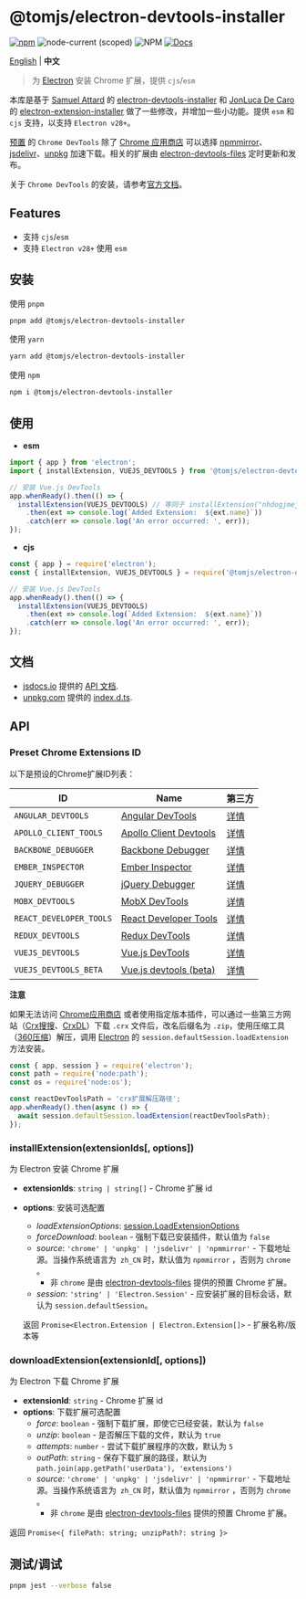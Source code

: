 # @tomjs/electron-devtools-installer

[![npm](https://img.shields.io/npm/v/@tomjs/electron-devtools-installer)](https://www.npmjs.com/package/@tomjs/electron-devtools-installer) ![node-current (scoped)](https://img.shields.io/node/v/@tomjs/electron-devtools-installer) ![NPM](https://img.shields.io/npm/l/@tomjs/electron-devtools-installer) [![Docs](https://img.shields.io/badge/API-unpkg-orange)](https://www.unpkg.com/browse/@tomjs/electron-devtools-installer/dist/index.d.ts)

[English](./README.md) | **中文**

> 为 [Electron](https://electronjs.org/zh) 安装 Chrome 扩展，提供 `cjs`/`esm`

本库是基于 [Samuel Attard](https://github.com/MarshallOfSound) 的 [electron-devtools-installer](https://github.com/MarshallOfSound/electron-devtools-installer) 和 [JonLuca De Caro](https://github.com/jonluca) 的 [electron-extension-installer](https://github.com/JonLuca/electron-extension-installer) 做了一些修改，并增加一些小功能。提供 `esm` 和 `cjs` 支持，以支持 `Electron v28+`。

[预置](#preset-chrome-extensions-id) 的 `Chrome DevTools` 除了 [Chrome 应用商店](https://chromewebstore.google.com/) 可以选择 [npmmirror](https://npmmirror.com)、[jsdelivr](https://jsdelivr.net)、[unpkg](https://unpkg.com) 加速下载。相关的扩展由 [electron-devtools-files](https://github.com/tomjs/electron-devtools-files) 定时更新和发布。

关于 `Chrome DevTools` 的安装，请参考[官方文档](https://www.electronjs.org/zh/docs/latest/tutorial/devtools-extension)。

## Features

- 支持 `cjs`/`esm`
- 支持 `Electron v28+` 使用 `esm`

## 安装

使用 `pnpm`

```bash
pnpm add @tomjs/electron-devtools-installer
```

使用 `yarn`

```bash
yarn add @tomjs/electron-devtools-installer
```

使用 `npm`

```bash
npm i @tomjs/electron-devtools-installer
```

## 使用

- **esm**

```js
import { app } from 'electron';
import { installExtension, VUEJS_DEVTOOLS } from '@tomjs/electron-devtools-installer';

// 安装 Vue.js DevTools
app.whenReady().then(() => {
  installExtension(VUEJS_DEVTOOLS) // 等同于 installExtension("nhdogjmejiglipccpnnnanhbledajbpd")
    .then(ext => console.log(`Added Extension:  ${ext.name}`))
    .catch(err => console.log('An error occurred: ', err));
});
```

- **cjs**

```js
const { app } = require('electron');
const { installExtension, VUEJS_DEVTOOLS } = require('@tomjs/electron-devtools-installer');

// 安装 Vue.js DevTools
app.whenReady().then(() => {
  installExtension(VUEJS_DEVTOOLS)
    .then(ext => console.log(`Added Extension:  ${ext.name}`))
    .catch(err => console.log('An error occurred: ', err));
});
```

## 文档

- [jsdocs.io](https://www.jsdocs.io) 提供的 [API 文档](https://www.jsdocs.io/package/@tomjs/electron-devtools-installer).
- [unpkg.com](https://www.unpkg.com/) 提供的 [index.d.ts](https://www.unpkg.com/browse/@tomjs/electron-devtools-installer/dist/index.d.ts).

## API

### Preset Chrome Extensions ID

以下是预设的Chrome扩展ID列表：

| ID | Name | 第三方 |
| --- | --- | --- |
| `ANGULAR_DEVTOOLS` | [Angular DevTools](https://chromewebstore.google.com/detail/ienfalfjdbdpebioblfackkekamfmbnh) | [详情](https://www.crxsoso.com/webstore/detail/ienfalfjdbdpebioblfackkekamfmbnh) |
| `APOLLO_CLIENT_TOOLS` | [Apollo Client Devtools](https://chromewebstore.google.com/detail/jdkknkkbebbapilgoeccciglkfbmbnfm) | [详情](https://www.crxsoso.com/webstore/detail/jdkknkkbebbapilgoeccciglkfbmbnfm) |
| `BACKBONE_DEBUGGER` | [Backbone Debugger](https://chromewebstore.google.com/detail/bhljhndlimiafopmmhjlgfpnnchjjbhd) | [详情](https://www.crxsoso.com/webstore/detail/bhljhndlimiafopmmhjlgfpnnchjjbhd) |
| `EMBER_INSPECTOR` | [Ember Inspector](https://chromewebstore.google.com/detail/bmdblncegkenkacieihfhpjfppoconhi) | [详情](https://www.crxsoso.com/webstore/detail/bmdblncegkenkacieihfhpjfppoconhi) |
| `JQUERY_DEBUGGER` | [jQuery Debugger](https://chromewebstore.google.com/detail/dbhhnnnpaeobfddmlalhnehgclcmjimi) | [详情](https://www.crxsoso.com/webstore/detail/dbhhnnnpaeobfddmlalhnehgclcmjimi) |
| `MOBX_DEVTOOLS` | [MobX DevTools](https://chromewebstore.google.com/detail/pfgnfdagidkfgccljigdamigbcnndkod) | [详情](https://www.crxsoso.com/webstore/detail/pfgnfdagidkfgccljigdamigbcnndkod) |
| `REACT_DEVELOPER_TOOLS` | [React Developer Tools](https://chromewebstore.google.com/detail/fmkadmapgofadopljbjfkapdkoienihi) | [详情](https://www.crxsoso.com/webstore/detail/fmkadmapgofadopljbjfkapdkoienihi) |
| `REDUX_DEVTOOLS` | [Redux DevTools](https://chromewebstore.google.com/detail/lmhkpmbekcpmknklioeibfkpmmfibljd) | [详情](https://www.crxsoso.com/webstore/detail/lmhkpmbekcpmknklioeibfkpmmfibljd) |
| `VUEJS_DEVTOOLS` | [Vue.js DevTools](https://chromewebstore.google.com/detail/nhdogjmejiglipccpnnnanhbledajbpd) | [详情](https://www.crxsoso.com/webstore/detail/nhdogjmejiglipccpnnnanhbledajbpd) |
| `VUEJS_DEVTOOLS_BETA` | [Vue.js devtools (beta)](https://chromewebstore.google.com/detail/ljjemllljcmogpfapbkkighbhhppjdbg) | [详情](https://www.crxsoso.com/webstore/detail/ljjemllljcmogpfapbkkighbhhppjdbg) |

**注意**

如果无法访问 [Chrome应用商店](https://chromewebstore.google.com/) 或者使用指定版本插件，可以通过一些第三方网站（[Crx搜搜](https://www.crxsoso.com/)、[CrxDL](https://crxdl.com/)）下载 `.crx` 文件后，改名后缀名为 `.zip`，使用压缩工具（[360压缩](https://yasuo.360.cn/)）解压，调用 [Electron](https://www.electronjs.org/docs/latest/tutorial/devtools-extension) 的 `session.defaultSession.loadExtension` 方法安装。

```js
const { app, session } = require('electron');
const path = require('node:path');
const os = require('node:os');

const reactDevToolsPath = 'crx扩展解压路径';
app.whenReady().then(async () => {
  await session.defaultSession.loadExtension(reactDevToolsPath);
});
```

### installExtension(extensionIds[, options])

为 Electron 安装 Chrome 扩展

- **extensionIds**: `string | string[]` - Chrome 扩展 id
- **options**: 安装可选配置

  - _loadExtensionOptions_: [session.LoadExtensionOptions](https://www.electronjs.org/docs/latest/api/session#sesloadextensionpath-options)
  - _forceDownload_: `boolean` - 强制下载已安装插件，默认值为 `false`
  - _source_: `'chrome' | 'unpkg' | 'jsdelivr' | 'npmmirror'` - 下载地址源。当操作系统语言为` zh_CN` 时，默认值为 `npmmirror` ，否则为 `chrome` 。
    - 非 `chrome` 是由 [electron-devtools-files](https://github.com/tomjs/electron-devtools-files) 提供的预置 Chrome 扩展。
  - _session_: `'string' | 'Electron.Session'` - 应安装扩展的目标会话，默认为 `session.defaultSession`。

  返回 `Promise<Electron.Extension | Electron.Extension[]>` - 扩展名称/版本等

### downloadExtension(extensionId[, options])

为 Electron 下载 Chrome 扩展

- **extensionId**: `string` - Chrome 扩展 id
- **options**: 下载扩展可选配置
  - _force_: `boolean` - 强制下载扩展，即使它已经安装，默认为 `false`
  - _unzip_: `boolean` - 是否解压下载的文件，默认为 `true`
  - _attempts_: `number` - 尝试下载扩展程序的次数，默认为 `5`
  - _outPath_: `string` - 保存下载扩展的路径，默认为 `path.join(app.getPath('userData'), 'extensions')`
  - _source_: `'chrome' | 'unpkg' | 'jsdelivr' | 'npmmirror'` - 下载地址源。当操作系统语言为` zh_CN` 时，默认值为 `npmmirror` ，否则为 `chrome` 。
    - 非 `chrome` 是由 [electron-devtools-files](https://github.com/tomjs/electron-devtools-files) 提供的预置 Chrome 扩展。

返回 `Promise<{ filePath: string; unzipPath?: string }>`

## 测试/调试

```bash
pnpm jest --verbose false
```
